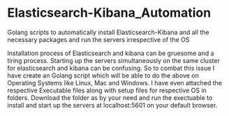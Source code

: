 # Elasticsearch-Kibana_Automation
Golang scripts to automatically install Elasticsearch-Kibana and all the necessary packages and run the servers irrespective of the OS

Installation process of Elasticsearch and kibana can be gruesome and a tiring process. Starting up the servers simultaneously on the same cluster for elasticsearch and kibana can be confusing.
So to combat this issue I have create an Golang script which will be able to do the above on Operating Systems like Linux, Mac and Windows.
I have even attached the respective Executable files along with setup files for respective OS in folders. Download the folder as by your need and run the exectuable to install and start up the servers at localhost:5601 on your default browser.
